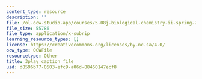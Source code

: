 ```yaml
---
content_type: resource
description: ''
file: /ol-ocw-studio-app/courses/5-08j-biological-chemistry-ii-spring-2016/d8596b770503efc9a06d88460147ecf8_Klw2POjgzVo.srt
file_size: 55786
file_type: application/x-subrip
learning_resource_types: []
license: https://creativecommons.org/licenses/by-nc-sa/4.0/
ocw_type: OCWFile
resourcetype: Other
title: 3play caption file
uid: d8596b77-0503-efc9-a06d-88460147ecf8
---
```

